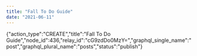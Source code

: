 ```yaml
---
title: "Fall To Do Guide"
date: "2021-06-11"
---
```


{"action\_type":"CREATE","title":"Fall To Do Guide","node\_id":436,"relay\_id":"cG9zdDo0MzY=","graphql\_single\_name":"post","graphql\_plural\_name":"posts","status":"publish"}
